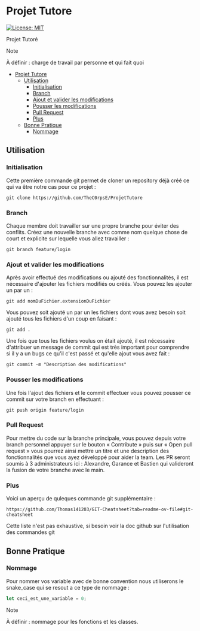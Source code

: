 # Projet Tutore

[![License: MIT](https://img.shields.io/badge/License-MIT-yellow.svg)](https://opensource.org/licenses/MIT)

Projet Tutoré

> [!NOTE]
> À définir : charge de travail par personne et qui fait quoi 

- [Projet Tutore](#projet-tutore)
  - [Utilisation](#utilisation)
    - [Initialisation](#initialisation)
    - [Branch](#branch)
    - [Ajout et valider les modifications](#ajout-et-valider-les-modifications)
    - [Pousser les modifications](#pousser-les-modifications)
    - [Pull Request](#pull-request)
    - [Plus](#plus)
  - [Bonne Pratique](#bonne-pratique)
    - [Nommage](#nommage)



## Utilisation

### Initialisation

Cette première commande git permet de cloner un repository déjà créé ce qui va être notre cas pour ce projet : 

```shell
git clone https://github.com/TheC0rpsE/ProjetTutore
```

### Branch

Chaque membre doit travailler sur une propre branche pour éviter des conflits. Créez une nouvelle branche avec comme nom quelque chose de court et explicite sur lequelle vous allez travailler :

```shell
git branch feature/login
```

### Ajout et valider les modifications

Après avoir effectué des modifications ou ajouté des fonctionnalités, il est nécessaire d'ajouter les fichiers modifiés ou créés. Vous pouvez les ajouter un par un :

```shell
git add nomDuFichier.extensionDuFichier
```

Vous pouvez soit ajouté un par un les fichiers dont vous avez besoin soit ajouté tous les fichiers d'un coup en faisant :

```shell
git add .
```

Une fois que tous les fichiers voulus on était ajouté, il est nécessaire d'attribuer un message de commit qui est très important pour comprendre si il y a un bugs ce qu'il c'est passé et qu'elle ajout vous avez fait :

```shell
git commit -m "Description des modifications"
```

### Pousser les modifications

Une fois l'ajout des fichiers et le commit effectuer vous pouvez pousser ce commit sur votre branch en effectuant :

```shell
git push origin feature/login 
```

### Pull Request

Pour mettre du code sur la branche principale, vous pouvez depuis votre branch personnel appuyer sur le bouton « Contribute » 
puis sur « Open pull request » vous pourrez ainsi mettre un titre et une description des fonctionnalités que vous ayez développé pour aider la team.
Les PR seront soumis à 3 administrateurs ici : Alexandre, Garance et Bastien qui valideront la fusion de votre branche avec le main.

### Plus

Voici un aperçu de quleques commande git supplémentaire :

```shell
https://github.com/Thomas141203/GIT-Cheatsheet?tab=readme-ov-file#git-cheatsheet
```

Cette liste n'est pas exhaustive, si besoin voir la doc github sur l'utilisation des commandes git

## Bonne Pratique
### Nommage

Pour nommer vos variable avec de bonne convention nous utiliserons le snake_case qui se resout a ce type de nommage : 

```js
let ceci_est_une_variable = 0;
```
> [!NOTE]
> À définir : nommage pour les fonctions et les classes.
